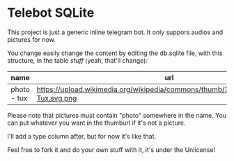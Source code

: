 # Telebot SQLite

This project is just a generic inline telegram bot. It only suppors audios and pictures for now.

You change easily change the content by editing the db.sqlite file, with this structure, in the table *stuff* (yeah, that'll change):

| name        | url                                                                                  | thumburl                                                                            |
|-------------|--------------------------------------------------------------------------------------|-------------------------------------------------------------------------------------|
| photo - tux | https://upload.wikimedia.org/wikipedia/commons/thumb/3/35/Tux.svg/1000px-Tux.svg.png | https://upload.wikimedia.org/wikipedia/commons/thumb/3/35/Tux.svg/500px-Tux.svg.png |

Please note that pictures must contain "photo" somewhere in the name.
You can put whatever you want in the thumburl if it's not a picture.

I'll add a type column after, but for now it's like that.

Feel free to fork it and do your own stuff with it, it's under the Unlicense!
